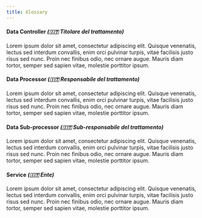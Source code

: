 ```yaml
---
title: Glossary
---
```


#### Data Controller _(🇮🇹 Titolare del trattamento)_
Lorem ipsum dolor sit amet, consectetur adipiscing elit. Quisque venenatis, lectus sed interdum convallis, enim orci pulvinar turpis, vitae facilisis justo risus sed nunc. Proin nec finibus odio, nec ornare augue. Mauris diam tortor, semper sed sapien vitae, molestie porttitor ipsum.

#### Data Processor _(🇮🇹 Responsabile del trattamento)_
Lorem ipsum dolor sit amet, consectetur adipiscing elit. Quisque venenatis, lectus sed interdum convallis, enim orci pulvinar turpis, vitae facilisis justo risus sed nunc. Proin nec finibus odio, nec ornare augue. Mauris diam tortor, semper sed sapien vitae, molestie porttitor ipsum.

#### Data Sub-processor _(🇮🇹 Sub-responsabile del trattamento)_
Lorem ipsum dolor sit amet, consectetur adipiscing elit. Quisque venenatis, lectus sed interdum convallis, enim orci pulvinar turpis, vitae facilisis justo risus sed nunc. Proin nec finibus odio, nec ornare augue. Mauris diam tortor, semper sed sapien vitae, molestie porttitor ipsum.

#### Service _(🇮🇹 Ente)_
Lorem ipsum dolor sit amet, consectetur adipiscing elit. Quisque venenatis, lectus sed interdum convallis, enim orci pulvinar turpis, vitae facilisis justo risus sed nunc. Proin nec finibus odio, nec ornare augue. Mauris diam tortor, semper sed sapien vitae, molestie porttitor ipsum.